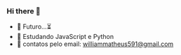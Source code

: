 ### Hi there 👋

- 🔭 Futuro...⏳
- 🌱 Estudando JavaScript e Python
- 👯 contatos pelo email: williammatheus591@gmail.com
